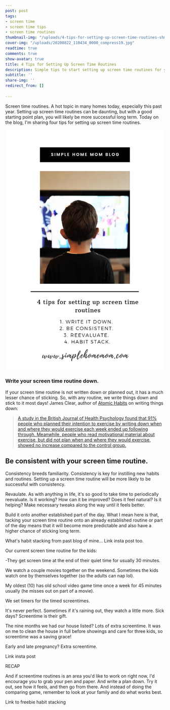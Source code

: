 ```yaml
---
post: post
tags:
- screen time
- screen time tips
- screen time routines
thumbnail-img: "/uploads/4-tips-for-setting-up-screen-time-routines-shm.jpg"
cover-img: "/uploads/20200822_110434_0000_compress19.jpg"
readtime: true
comments: true
show-avatar: true
title: 4 Tips for Setting Up Screen Time Routines
description: Simple tips to start setting up screen time routines for your family.
subtitle: ''
share-img: ''
redirect_from: []

---
```

Screen time routines. A hot topic in many homes today, especially this past year. Setting up screen time routines can be daunting, but with a good starting point plan, you will likely be more successful long term. Today on the blog, I'm sharing four tips for setting up screen time routines.

![A picture of a boy watching TV.](/uploads/4-tips-for-setting-up-screen-time-routines-shm.jpg "4 tips for setting up screen time routines SHM")

### Write your screen time routine down.

If your screen time routine is not written down or planned out, it has a much lesser chance of sticking. So, with any routine, we write things down and stick to it most days! James Clear, author of [Atomic Habits](https://jamesclear.com/atomic-habits) on writing things down:

> [A study in the British Journal of Health Psychology found that 91% people who planned their intention to exercise by writing down when and where they would exercise each week ended up following through. Meanwhile, people who read motivational material about exercise, but did not plan when and where they would exercise, showed no increase compared to the control group. ](https://jamesclear.com/implementation-intentions)

## Be consistent with your screen time routine.

Consistency breeds familiarity. Consistency is key for instilling new habits and routines. Setting up a screen time routine will be more likely to be successful with consistency.

Revaulate. As with anything in life, it's so good to take time to periodically reevaluate. Is it working? How can it be improved? Does it feel natural? Is it helping? Make necessary tweaks along the way until it feels better.

Build it onto another established part of the day. What I mean here is that, tacking your screen time routine onto an already established routine or part of the day means that it will become more predictable and also have a higher chance of sticking long term.

What's habit stacking from past blog of mine... Link insta post too.

Our current screen time routine for the kids:

\-They get screen time at the end of their quiet time for usually 30 minutes.

We watch a couple movies together on the weekend. Sometimes the kids watch one by themselves together (so the adults can nap lol).

My oldest (10) has old school video game time once a week for 45 minutes usually (he misses out on part of a movie).

We set timers for the timed screentimes.

It's never perfect. Sometimes if it's raining out, they watch a little more. Sick days? Screentime is their gift.

The nine months we had our house listed? Lots of extra screentime. It was on me to clean the house in full before showings and care for three kids, so screentime was a saving grace!

Early and late pregnancy? Extra screentime.

Link insta post

RECAP

And if screentime routines is an area you'd like to work on right now, I'd encourage you to grab your pen and paper. And write a plan down. Try it out, see how it feels, and then go from there. And instead of doing the comparing game, remember to look at your family and do what works best.

Link to freebie habit stacking